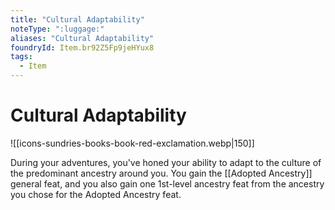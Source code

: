 ```yaml
---
title: "Cultural Adaptability"
noteType: ":luggage:"
aliases: "Cultural Adaptability"
foundryId: Item.br92Z5Fp9jeHYux8
tags:
  - Item
---
```


# Cultural Adaptability
![[icons-sundries-books-book-red-exclamation.webp|150]]

During your adventures, you've honed your ability to adapt to the culture of the predominant ancestry around you. You gain the [[Adopted Ancestry]] general feat, and you also gain one 1st-level ancestry feat from the ancestry you chose for the Adopted Ancestry feat.
